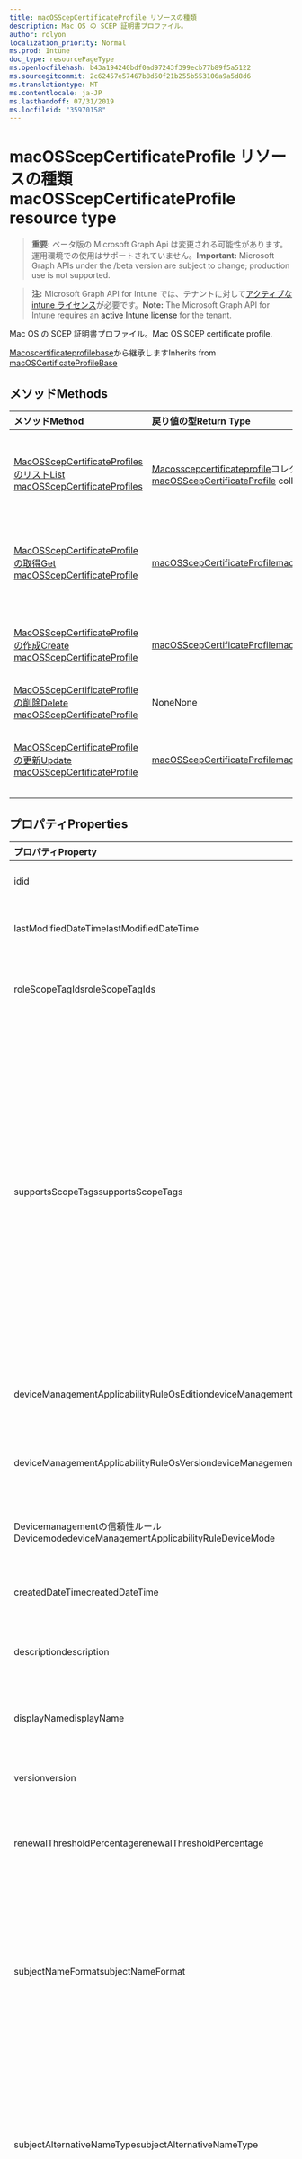 ```yaml
---
title: macOSScepCertificateProfile リソースの種類
description: Mac OS の SCEP 証明書プロファイル。
author: rolyon
localization_priority: Normal
ms.prod: Intune
doc_type: resourcePageType
ms.openlocfilehash: b43a194240bdf0ad97243f399ecb77b89f5a5122
ms.sourcegitcommit: 2c62457e57467b8d50f21b255b553106a9a5d8d6
ms.translationtype: MT
ms.contentlocale: ja-JP
ms.lasthandoff: 07/31/2019
ms.locfileid: "35970158"
---
```

# <a name="macosscepcertificateprofile-resource-type"></a><span data-ttu-id="eee7f-103">macOSScepCertificateProfile リソースの種類</span><span class="sxs-lookup"><span data-stu-id="eee7f-103">macOSScepCertificateProfile resource type</span></span>

> <span data-ttu-id="eee7f-104">**重要:** ベータ版の Microsoft Graph Api は変更される可能性があります。運用環境での使用はサポートされていません。</span><span class="sxs-lookup"><span data-stu-id="eee7f-104">**Important:** Microsoft Graph APIs under the /beta version are subject to change; production use is not supported.</span></span>

> <span data-ttu-id="eee7f-105">**注:** Microsoft Graph API for Intune では、テナントに対して[アクティブな intune ライセンス](https://go.microsoft.com/fwlink/?linkid=839381)が必要です。</span><span class="sxs-lookup"><span data-stu-id="eee7f-105">**Note:** The Microsoft Graph API for Intune requires an [active Intune license](https://go.microsoft.com/fwlink/?linkid=839381) for the tenant.</span></span>

<span data-ttu-id="eee7f-106">Mac OS の SCEP 証明書プロファイル。</span><span class="sxs-lookup"><span data-stu-id="eee7f-106">Mac OS SCEP certificate profile.</span></span>


<span data-ttu-id="eee7f-107">[Macoscertificateprofilebase](../resources/intune-deviceconfig-macoscertificateprofilebase.md)から継承します</span><span class="sxs-lookup"><span data-stu-id="eee7f-107">Inherits from [macOSCertificateProfileBase](../resources/intune-deviceconfig-macoscertificateprofilebase.md)</span></span>

## <a name="methods"></a><span data-ttu-id="eee7f-108">メソッド</span><span class="sxs-lookup"><span data-stu-id="eee7f-108">Methods</span></span>
|<span data-ttu-id="eee7f-109">メソッド</span><span class="sxs-lookup"><span data-stu-id="eee7f-109">Method</span></span>|<span data-ttu-id="eee7f-110">戻り値の型</span><span class="sxs-lookup"><span data-stu-id="eee7f-110">Return Type</span></span>|<span data-ttu-id="eee7f-111">説明</span><span class="sxs-lookup"><span data-stu-id="eee7f-111">Description</span></span>|
|:---|:---|:---|
|[<span data-ttu-id="eee7f-112">MacOSScepCertificateProfiles のリスト</span><span class="sxs-lookup"><span data-stu-id="eee7f-112">List macOSScepCertificateProfiles</span></span>](../api/intune-deviceconfig-macosscepcertificateprofile-list.md)|<span data-ttu-id="eee7f-113">[Macosscepcertificateprofile](../resources/intune-deviceconfig-macosscepcertificateprofile.md)コレクション</span><span class="sxs-lookup"><span data-stu-id="eee7f-113">[macOSScepCertificateProfile](../resources/intune-deviceconfig-macosscepcertificateprofile.md) collection</span></span>|<span data-ttu-id="eee7f-114">[Macosscepcertificateprofile](../resources/intune-deviceconfig-macosscepcertificateprofile.md)オブジェクトのプロパティとリレーションシップをリストします。</span><span class="sxs-lookup"><span data-stu-id="eee7f-114">List properties and relationships of the [macOSScepCertificateProfile](../resources/intune-deviceconfig-macosscepcertificateprofile.md) objects.</span></span>|
|[<span data-ttu-id="eee7f-115">MacOSScepCertificateProfile の取得</span><span class="sxs-lookup"><span data-stu-id="eee7f-115">Get macOSScepCertificateProfile</span></span>](../api/intune-deviceconfig-macosscepcertificateprofile-get.md)|[<span data-ttu-id="eee7f-116">macOSScepCertificateProfile</span><span class="sxs-lookup"><span data-stu-id="eee7f-116">macOSScepCertificateProfile</span></span>](../resources/intune-deviceconfig-macosscepcertificateprofile.md)|<span data-ttu-id="eee7f-117">[Macosscepcertificateprofile](../resources/intune-deviceconfig-macosscepcertificateprofile.md)オブジェクトのプロパティとリレーションシップを読み取ります。</span><span class="sxs-lookup"><span data-stu-id="eee7f-117">Read properties and relationships of the [macOSScepCertificateProfile](../resources/intune-deviceconfig-macosscepcertificateprofile.md) object.</span></span>|
|[<span data-ttu-id="eee7f-118">MacOSScepCertificateProfile の作成</span><span class="sxs-lookup"><span data-stu-id="eee7f-118">Create macOSScepCertificateProfile</span></span>](../api/intune-deviceconfig-macosscepcertificateprofile-create.md)|[<span data-ttu-id="eee7f-119">macOSScepCertificateProfile</span><span class="sxs-lookup"><span data-stu-id="eee7f-119">macOSScepCertificateProfile</span></span>](../resources/intune-deviceconfig-macosscepcertificateprofile.md)|<span data-ttu-id="eee7f-120">新しい[Macosscepcertificateprofile](../resources/intune-deviceconfig-macosscepcertificateprofile.md)オブジェクトを作成します。</span><span class="sxs-lookup"><span data-stu-id="eee7f-120">Create a new [macOSScepCertificateProfile](../resources/intune-deviceconfig-macosscepcertificateprofile.md) object.</span></span>|
|[<span data-ttu-id="eee7f-121">MacOSScepCertificateProfile の削除</span><span class="sxs-lookup"><span data-stu-id="eee7f-121">Delete macOSScepCertificateProfile</span></span>](../api/intune-deviceconfig-macosscepcertificateprofile-delete.md)|<span data-ttu-id="eee7f-122">None</span><span class="sxs-lookup"><span data-stu-id="eee7f-122">None</span></span>|<span data-ttu-id="eee7f-123">[Macosscepcertificateprofile](../resources/intune-deviceconfig-macosscepcertificateprofile.md)を削除します。</span><span class="sxs-lookup"><span data-stu-id="eee7f-123">Deletes a [macOSScepCertificateProfile](../resources/intune-deviceconfig-macosscepcertificateprofile.md).</span></span>|
|[<span data-ttu-id="eee7f-124">MacOSScepCertificateProfile の更新</span><span class="sxs-lookup"><span data-stu-id="eee7f-124">Update macOSScepCertificateProfile</span></span>](../api/intune-deviceconfig-macosscepcertificateprofile-update.md)|[<span data-ttu-id="eee7f-125">macOSScepCertificateProfile</span><span class="sxs-lookup"><span data-stu-id="eee7f-125">macOSScepCertificateProfile</span></span>](../resources/intune-deviceconfig-macosscepcertificateprofile.md)|<span data-ttu-id="eee7f-126">[Macosscepcertificateprofile](../resources/intune-deviceconfig-macosscepcertificateprofile.md)オブジェクトのプロパティを更新します。</span><span class="sxs-lookup"><span data-stu-id="eee7f-126">Update the properties of a [macOSScepCertificateProfile](../resources/intune-deviceconfig-macosscepcertificateprofile.md) object.</span></span>|

## <a name="properties"></a><span data-ttu-id="eee7f-127">プロパティ</span><span class="sxs-lookup"><span data-stu-id="eee7f-127">Properties</span></span>
|<span data-ttu-id="eee7f-128">プロパティ</span><span class="sxs-lookup"><span data-stu-id="eee7f-128">Property</span></span>|<span data-ttu-id="eee7f-129">型</span><span class="sxs-lookup"><span data-stu-id="eee7f-129">Type</span></span>|<span data-ttu-id="eee7f-130">説明</span><span class="sxs-lookup"><span data-stu-id="eee7f-130">Description</span></span>|
|:---|:---|:---|
|<span data-ttu-id="eee7f-131">id</span><span class="sxs-lookup"><span data-stu-id="eee7f-131">id</span></span>|<span data-ttu-id="eee7f-132">文字列</span><span class="sxs-lookup"><span data-stu-id="eee7f-132">String</span></span>|<span data-ttu-id="eee7f-133">エンティティのキー。</span><span class="sxs-lookup"><span data-stu-id="eee7f-133">Key of the entity.</span></span> <span data-ttu-id="eee7f-134">[deviceConfiguration](../resources/intune-deviceconfig-deviceconfiguration.md) から継承します</span><span class="sxs-lookup"><span data-stu-id="eee7f-134">Inherited from [deviceConfiguration](../resources/intune-deviceconfig-deviceconfiguration.md)</span></span>|
|<span data-ttu-id="eee7f-135">lastModifiedDateTime</span><span class="sxs-lookup"><span data-stu-id="eee7f-135">lastModifiedDateTime</span></span>|<span data-ttu-id="eee7f-136">DateTimeOffset</span><span class="sxs-lookup"><span data-stu-id="eee7f-136">DateTimeOffset</span></span>|<span data-ttu-id="eee7f-137">オブジェクトの最終更新の DateTime。</span><span class="sxs-lookup"><span data-stu-id="eee7f-137">DateTime the object was last modified.</span></span> <span data-ttu-id="eee7f-138">[deviceConfiguration](../resources/intune-deviceconfig-deviceconfiguration.md) から継承します</span><span class="sxs-lookup"><span data-stu-id="eee7f-138">Inherited from [deviceConfiguration](../resources/intune-deviceconfig-deviceconfiguration.md)</span></span>|
|<span data-ttu-id="eee7f-139">roleScopeTagIds</span><span class="sxs-lookup"><span data-stu-id="eee7f-139">roleScopeTagIds</span></span>|<span data-ttu-id="eee7f-140">文字列コレクション</span><span class="sxs-lookup"><span data-stu-id="eee7f-140">String collection</span></span>|<span data-ttu-id="eee7f-141">このエンティティインスタンスの範囲タグのリスト。</span><span class="sxs-lookup"><span data-stu-id="eee7f-141">List of Scope Tags for this Entity instance.</span></span> <span data-ttu-id="eee7f-142">[deviceConfiguration](../resources/intune-deviceconfig-deviceconfiguration.md) から継承します</span><span class="sxs-lookup"><span data-stu-id="eee7f-142">Inherited from [deviceConfiguration](../resources/intune-deviceconfig-deviceconfiguration.md)</span></span>|
|<span data-ttu-id="eee7f-143">supportsScopeTags</span><span class="sxs-lookup"><span data-stu-id="eee7f-143">supportsScopeTags</span></span>|<span data-ttu-id="eee7f-144">Boolean</span><span class="sxs-lookup"><span data-stu-id="eee7f-144">Boolean</span></span>|<span data-ttu-id="eee7f-145">基になるデバイス構成がスコープタグの割り当てをサポートしているかどうかを示します。</span><span class="sxs-lookup"><span data-stu-id="eee7f-145">Indicates whether or not the underlying Device Configuration supports the assignment of scope tags.</span></span> <span data-ttu-id="eee7f-146">この値が false である場合、ScopeTags プロパティへの割り当ては許可されません。エンティティは、スコープを持つユーザーには表示されません。</span><span class="sxs-lookup"><span data-stu-id="eee7f-146">Assigning to the ScopeTags property is not allowed when this value is false and entities will not be visible to scoped users.</span></span> <span data-ttu-id="eee7f-147">これは Silverlight で作成された従来のポリシーに対して実行され、Azure ポータルでポリシーを削除して再作成することによって解決できます。</span><span class="sxs-lookup"><span data-stu-id="eee7f-147">This occurs for Legacy policies created in Silverlight and can be resolved by deleting and recreating the policy in the Azure Portal.</span></span> <span data-ttu-id="eee7f-148">このプロパティに値を設定するには、 SetExtrusionDirection メソッドを適用します。</span><span class="sxs-lookup"><span data-stu-id="eee7f-148">This property is read-only.</span></span> <span data-ttu-id="eee7f-149">[deviceConfiguration](../resources/intune-deviceconfig-deviceconfiguration.md) から継承します</span><span class="sxs-lookup"><span data-stu-id="eee7f-149">Inherited from [deviceConfiguration](../resources/intune-deviceconfig-deviceconfiguration.md)</span></span>|
|<span data-ttu-id="eee7f-150">deviceManagementApplicabilityRuleOsEdition</span><span class="sxs-lookup"><span data-stu-id="eee7f-150">deviceManagementApplicabilityRuleOsEdition</span></span>|[<span data-ttu-id="eee7f-151">deviceManagementApplicabilityRuleOsEdition</span><span class="sxs-lookup"><span data-stu-id="eee7f-151">deviceManagementApplicabilityRuleOsEdition</span></span>](../resources/intune-deviceconfig-devicemanagementapplicabilityruleosedition.md)|<span data-ttu-id="eee7f-152">このポリシーの OS エディションの適用。</span><span class="sxs-lookup"><span data-stu-id="eee7f-152">The OS edition applicability for this Policy.</span></span> <span data-ttu-id="eee7f-153">[deviceConfiguration](../resources/intune-deviceconfig-deviceconfiguration.md) から継承します</span><span class="sxs-lookup"><span data-stu-id="eee7f-153">Inherited from [deviceConfiguration](../resources/intune-deviceconfig-deviceconfiguration.md)</span></span>|
|<span data-ttu-id="eee7f-154">deviceManagementApplicabilityRuleOsVersion</span><span class="sxs-lookup"><span data-stu-id="eee7f-154">deviceManagementApplicabilityRuleOsVersion</span></span>|[<span data-ttu-id="eee7f-155">deviceManagementApplicabilityRuleOsVersion</span><span class="sxs-lookup"><span data-stu-id="eee7f-155">deviceManagementApplicabilityRuleOsVersion</span></span>](../resources/intune-deviceconfig-devicemanagementapplicabilityruleosversion.md)|<span data-ttu-id="eee7f-156">このポリシーの OS バージョン適用ルール。</span><span class="sxs-lookup"><span data-stu-id="eee7f-156">The OS version applicability rule for this Policy.</span></span> <span data-ttu-id="eee7f-157">[deviceConfiguration](../resources/intune-deviceconfig-deviceconfiguration.md) から継承します</span><span class="sxs-lookup"><span data-stu-id="eee7f-157">Inherited from [deviceConfiguration](../resources/intune-deviceconfig-deviceconfiguration.md)</span></span>|
|<span data-ttu-id="eee7f-158">Devicemanagementの信頼性ルール Devicemode</span><span class="sxs-lookup"><span data-stu-id="eee7f-158">deviceManagementApplicabilityRuleDeviceMode</span></span>|[<span data-ttu-id="eee7f-159">Devicemanagementの信頼性ルール Devicemode</span><span class="sxs-lookup"><span data-stu-id="eee7f-159">deviceManagementApplicabilityRuleDeviceMode</span></span>](../resources/intune-deviceconfig-devicemanagementapplicabilityruledevicemode.md)|<span data-ttu-id="eee7f-160">このポリシーのデバイスモード適用ルール。</span><span class="sxs-lookup"><span data-stu-id="eee7f-160">The device mode applicability rule for this Policy.</span></span> <span data-ttu-id="eee7f-161">[deviceConfiguration](../resources/intune-deviceconfig-deviceconfiguration.md) から継承します</span><span class="sxs-lookup"><span data-stu-id="eee7f-161">Inherited from [deviceConfiguration](../resources/intune-deviceconfig-deviceconfiguration.md)</span></span>|
|<span data-ttu-id="eee7f-162">createdDateTime</span><span class="sxs-lookup"><span data-stu-id="eee7f-162">createdDateTime</span></span>|<span data-ttu-id="eee7f-163">DateTimeOffset</span><span class="sxs-lookup"><span data-stu-id="eee7f-163">DateTimeOffset</span></span>|<span data-ttu-id="eee7f-164">オブジェクトが作成された DateTime。</span><span class="sxs-lookup"><span data-stu-id="eee7f-164">DateTime the object was created.</span></span> <span data-ttu-id="eee7f-165">[deviceConfiguration](../resources/intune-deviceconfig-deviceconfiguration.md) から継承します</span><span class="sxs-lookup"><span data-stu-id="eee7f-165">Inherited from [deviceConfiguration](../resources/intune-deviceconfig-deviceconfiguration.md)</span></span>|
|<span data-ttu-id="eee7f-166">description</span><span class="sxs-lookup"><span data-stu-id="eee7f-166">description</span></span>|<span data-ttu-id="eee7f-167">String</span><span class="sxs-lookup"><span data-stu-id="eee7f-167">String</span></span>|<span data-ttu-id="eee7f-168">管理者が指定した、デバイス構成についての説明。</span><span class="sxs-lookup"><span data-stu-id="eee7f-168">Admin provided description of the Device Configuration.</span></span> <span data-ttu-id="eee7f-169">[deviceConfiguration](../resources/intune-deviceconfig-deviceconfiguration.md) から継承します</span><span class="sxs-lookup"><span data-stu-id="eee7f-169">Inherited from [deviceConfiguration](../resources/intune-deviceconfig-deviceconfiguration.md)</span></span>|
|<span data-ttu-id="eee7f-170">displayName</span><span class="sxs-lookup"><span data-stu-id="eee7f-170">displayName</span></span>|<span data-ttu-id="eee7f-171">String</span><span class="sxs-lookup"><span data-stu-id="eee7f-171">String</span></span>|<span data-ttu-id="eee7f-172">管理者が指定した、デバイス構成の名前。</span><span class="sxs-lookup"><span data-stu-id="eee7f-172">Admin provided name of the device configuration.</span></span> <span data-ttu-id="eee7f-173">[deviceConfiguration](../resources/intune-deviceconfig-deviceconfiguration.md) から継承します</span><span class="sxs-lookup"><span data-stu-id="eee7f-173">Inherited from [deviceConfiguration](../resources/intune-deviceconfig-deviceconfiguration.md)</span></span>|
|<span data-ttu-id="eee7f-174">version</span><span class="sxs-lookup"><span data-stu-id="eee7f-174">version</span></span>|<span data-ttu-id="eee7f-175">Int32</span><span class="sxs-lookup"><span data-stu-id="eee7f-175">Int32</span></span>|<span data-ttu-id="eee7f-176">デバイス構成のバージョン。</span><span class="sxs-lookup"><span data-stu-id="eee7f-176">Version of the device configuration.</span></span> <span data-ttu-id="eee7f-177">[deviceConfiguration](../resources/intune-deviceconfig-deviceconfiguration.md) から継承します</span><span class="sxs-lookup"><span data-stu-id="eee7f-177">Inherited from [deviceConfiguration](../resources/intune-deviceconfig-deviceconfiguration.md)</span></span>|
|<span data-ttu-id="eee7f-178">renewalThresholdPercentage</span><span class="sxs-lookup"><span data-stu-id="eee7f-178">renewalThresholdPercentage</span></span>|<span data-ttu-id="eee7f-179">Int32</span><span class="sxs-lookup"><span data-stu-id="eee7f-179">Int32</span></span>|<span data-ttu-id="eee7f-180">証明書の更新しきい値の割合。</span><span class="sxs-lookup"><span data-stu-id="eee7f-180">Certificate renewal threshold percentage.</span></span> <span data-ttu-id="eee7f-181">[Macoscertificateprofilebase](../resources/intune-deviceconfig-macoscertificateprofilebase.md)から継承します</span><span class="sxs-lookup"><span data-stu-id="eee7f-181">Inherited from [macOSCertificateProfileBase](../resources/intune-deviceconfig-macoscertificateprofilebase.md)</span></span>|
|<span data-ttu-id="eee7f-182">subjectNameFormat</span><span class="sxs-lookup"><span data-stu-id="eee7f-182">subjectNameFormat</span></span>|[<span data-ttu-id="eee7f-183">appleSubjectNameFormat</span><span class="sxs-lookup"><span data-stu-id="eee7f-183">appleSubjectNameFormat</span></span>](../resources/intune-deviceconfig-applesubjectnameformat.md)|<span data-ttu-id="eee7f-184">証明書のサブジェクト名の形式。</span><span class="sxs-lookup"><span data-stu-id="eee7f-184">Certificate Subject Name Format.</span></span> <span data-ttu-id="eee7f-185">[Macoscertificateprofilebase](../resources/intune-deviceconfig-macoscertificateprofilebase.md)から継承します。</span><span class="sxs-lookup"><span data-stu-id="eee7f-185">Inherited from [macOSCertificateProfileBase](../resources/intune-deviceconfig-macoscertificateprofilebase.md).</span></span> <span data-ttu-id="eee7f-186">使用可能な値: `commonName`、`commonNameAsEmail`、`custom`、`commonNameIncludingEmail`、`commonNameAsIMEI`、`commonNameAsSerialNumber`。</span><span class="sxs-lookup"><span data-stu-id="eee7f-186">Possible values are: `commonName`, `commonNameAsEmail`, `custom`, `commonNameIncludingEmail`, `commonNameAsIMEI`, `commonNameAsSerialNumber`.</span></span>|
|<span data-ttu-id="eee7f-187">subjectAlternativeNameType</span><span class="sxs-lookup"><span data-stu-id="eee7f-187">subjectAlternativeNameType</span></span>|[<span data-ttu-id="eee7f-188">subjectAlternativeNameType</span><span class="sxs-lookup"><span data-stu-id="eee7f-188">subjectAlternativeNameType</span></span>](../resources/intune-deviceconfig-subjectalternativenametype.md)|<span data-ttu-id="eee7f-189">証明書のサブジェクトの別名の種類。</span><span class="sxs-lookup"><span data-stu-id="eee7f-189">Certificate Subject Alternative Name Type.</span></span> <span data-ttu-id="eee7f-190">[Macoscertificateprofilebase](../resources/intune-deviceconfig-macoscertificateprofilebase.md)から継承します。</span><span class="sxs-lookup"><span data-stu-id="eee7f-190">Inherited from [macOSCertificateProfileBase](../resources/intune-deviceconfig-macoscertificateprofilebase.md).</span></span> <span data-ttu-id="eee7f-191">可能な値は、`none`、`emailAddress`、`userPrincipalName`、`customAzureADAttribute`、`domainNameService` です。</span><span class="sxs-lookup"><span data-stu-id="eee7f-191">Possible values are: `none`, `emailAddress`, `userPrincipalName`, `customAzureADAttribute`, `domainNameService`.</span></span>|
|<span data-ttu-id="eee7f-192">certificateValidityPeriodValue</span><span class="sxs-lookup"><span data-stu-id="eee7f-192">certificateValidityPeriodValue</span></span>|<span data-ttu-id="eee7f-193">Int32</span><span class="sxs-lookup"><span data-stu-id="eee7f-193">Int32</span></span>|<span data-ttu-id="eee7f-194">証明書の有効期間の値。</span><span class="sxs-lookup"><span data-stu-id="eee7f-194">Value for the Certificate Validity Period.</span></span> <span data-ttu-id="eee7f-195">[Macoscertificateprofilebase](../resources/intune-deviceconfig-macoscertificateprofilebase.md)から継承します</span><span class="sxs-lookup"><span data-stu-id="eee7f-195">Inherited from [macOSCertificateProfileBase](../resources/intune-deviceconfig-macoscertificateprofilebase.md)</span></span>|
|<span data-ttu-id="eee7f-196">certificateValidityPeriodScale</span><span class="sxs-lookup"><span data-stu-id="eee7f-196">certificateValidityPeriodScale</span></span>|[<span data-ttu-id="eee7f-197">certificateValidityPeriodScale</span><span class="sxs-lookup"><span data-stu-id="eee7f-197">certificateValidityPeriodScale</span></span>](../resources/intune-deviceconfig-certificatevalidityperiodscale.md)|<span data-ttu-id="eee7f-198">証明書の有効期間のスケール。</span><span class="sxs-lookup"><span data-stu-id="eee7f-198">Scale for the Certificate Validity Period.</span></span> <span data-ttu-id="eee7f-199">[Macoscertificateprofilebase](../resources/intune-deviceconfig-macoscertificateprofilebase.md)から継承します。</span><span class="sxs-lookup"><span data-stu-id="eee7f-199">Inherited from [macOSCertificateProfileBase](../resources/intune-deviceconfig-macoscertificateprofilebase.md).</span></span> <span data-ttu-id="eee7f-200">可能な値は、`days`、`months`、`years` です。</span><span class="sxs-lookup"><span data-stu-id="eee7f-200">Possible values are: `days`, `months`, `years`.</span></span>|
|<span data-ttu-id="eee7f-201">scepServerUrls</span><span class="sxs-lookup"><span data-stu-id="eee7f-201">scepServerUrls</span></span>|<span data-ttu-id="eee7f-202">文字列コレクション</span><span class="sxs-lookup"><span data-stu-id="eee7f-202">String collection</span></span>|<span data-ttu-id="eee7f-203">SCEP サーバーの Url。</span><span class="sxs-lookup"><span data-stu-id="eee7f-203">SCEP Server Url(s).</span></span>|
|<span data-ttu-id="eee7f-204">Subjectnameformatstring プロパティ</span><span class="sxs-lookup"><span data-stu-id="eee7f-204">subjectNameFormatString</span></span>|<span data-ttu-id="eee7f-205">String</span><span class="sxs-lookup"><span data-stu-id="eee7f-205">String</span></span>|<span data-ttu-id="eee7f-206">SubjectNameFormat = Custom で使用するカスタム形式。</span><span class="sxs-lookup"><span data-stu-id="eee7f-206">Custom format to use with SubjectNameFormat = Custom.</span></span> <span data-ttu-id="eee7f-207">例: CN = {{EmailAddress}}, E = {{EmailAddress}}, OU = エンタープライズユーザー, O = Contoso Corporation, L = Redmond, ST = WA, C = US</span><span class="sxs-lookup"><span data-stu-id="eee7f-207">Example: CN={{EmailAddress}},E={{EmailAddress}},OU=Enterprise Users,O=Contoso Corporation,L=Redmond,ST=WA,C=US</span></span>|
|<span data-ttu-id="eee7f-208">keyUsage</span><span class="sxs-lookup"><span data-stu-id="eee7f-208">keyUsage</span></span>|[<span data-ttu-id="eee7f-209">keyUsages</span><span class="sxs-lookup"><span data-stu-id="eee7f-209">keyUsages</span></span>](../resources/intune-deviceconfig-keyusages.md)|<span data-ttu-id="eee7f-210">SCEP キーの使用法。</span><span class="sxs-lookup"><span data-stu-id="eee7f-210">SCEP Key Usage.</span></span> <span data-ttu-id="eee7f-211">可能な値は、`keyEncipherment`、`digitalSignature` です。</span><span class="sxs-lookup"><span data-stu-id="eee7f-211">Possible values are: `keyEncipherment`, `digitalSignature`.</span></span>|
|<span data-ttu-id="eee7f-212">keySize</span><span class="sxs-lookup"><span data-stu-id="eee7f-212">keySize</span></span>|[<span data-ttu-id="eee7f-213">keySize</span><span class="sxs-lookup"><span data-stu-id="eee7f-213">keySize</span></span>](../resources/intune-deviceconfig-keysize.md)|<span data-ttu-id="eee7f-214">SCEP キーのサイズ。</span><span class="sxs-lookup"><span data-stu-id="eee7f-214">SCEP Key Size.</span></span> <span data-ttu-id="eee7f-215">可能な値は、`size1024`、`size2048` です。</span><span class="sxs-lookup"><span data-stu-id="eee7f-215">Possible values are: `size1024`, `size2048`.</span></span>|
|<span data-ttu-id="eee7f-216">hashAlgorithm</span><span class="sxs-lookup"><span data-stu-id="eee7f-216">hashAlgorithm</span></span>|[<span data-ttu-id="eee7f-217">hashAlgorithms</span><span class="sxs-lookup"><span data-stu-id="eee7f-217">hashAlgorithms</span></span>](../resources/intune-deviceconfig-hashalgorithms.md)|<span data-ttu-id="eee7f-218">SCEP ハッシュアルゴリズム。</span><span class="sxs-lookup"><span data-stu-id="eee7f-218">SCEP Hash Algorithm.</span></span> <span data-ttu-id="eee7f-219">可能な値は、`sha1`、`sha2` です。</span><span class="sxs-lookup"><span data-stu-id="eee7f-219">Possible values are: `sha1`, `sha2`.</span></span>|
|<span data-ttu-id="eee7f-220">extendedKeyUsages</span><span class="sxs-lookup"><span data-stu-id="eee7f-220">extendedKeyUsages</span></span>|<span data-ttu-id="eee7f-221">[Extendedkeyusage](../resources/intune-deviceconfig-extendedkeyusage.md)コレクション</span><span class="sxs-lookup"><span data-stu-id="eee7f-221">[extendedKeyUsage](../resources/intune-deviceconfig-extendedkeyusage.md) collection</span></span>|<span data-ttu-id="eee7f-222">拡張キー使用法 (EKU) の設定。</span><span class="sxs-lookup"><span data-stu-id="eee7f-222">Extended Key Usage (EKU) settings.</span></span> <span data-ttu-id="eee7f-223">このコレクションには、最大で 500 個の要素を含めることができます。</span><span class="sxs-lookup"><span data-stu-id="eee7f-223">This collection can contain a maximum of 500 elements.</span></span>|
|<span data-ttu-id="eee7f-224">subjectAlternativeNameFormatString</span><span class="sxs-lookup"><span data-stu-id="eee7f-224">subjectAlternativeNameFormatString</span></span>|<span data-ttu-id="eee7f-225">String</span><span class="sxs-lookup"><span data-stu-id="eee7f-225">String</span></span>|<span data-ttu-id="eee7f-226">AAD 属性を定義するカスタム文字列。</span><span class="sxs-lookup"><span data-stu-id="eee7f-226">Custom String that defines the AAD Attribute.</span></span>|
|<span data-ttu-id="eee7f-227">certificateStore</span><span class="sxs-lookup"><span data-stu-id="eee7f-227">certificateStore</span></span>|[<span data-ttu-id="eee7f-228">certificateStore</span><span class="sxs-lookup"><span data-stu-id="eee7f-228">certificateStore</span></span>](../resources/intune-deviceconfig-certificatestore.md)|<span data-ttu-id="eee7f-229">ターゲットストアの証明書。</span><span class="sxs-lookup"><span data-stu-id="eee7f-229">Target store certificate.</span></span> <span data-ttu-id="eee7f-230">可能な値は、`user`、`machine` です。</span><span class="sxs-lookup"><span data-stu-id="eee7f-230">Possible values are: `user`, `machine`.</span></span>|
|<span data-ttu-id="eee7f-231">customSubjectAlternativeNames</span><span class="sxs-lookup"><span data-stu-id="eee7f-231">customSubjectAlternativeNames</span></span>|<span data-ttu-id="eee7f-232">[Customsubject代替 (ベンダー](../resources/intune-deviceconfig-customsubjectalternativename.md) ) コレクション</span><span class="sxs-lookup"><span data-stu-id="eee7f-232">[customSubjectAlternativeName](../resources/intune-deviceconfig-customsubjectalternativename.md) collection</span></span>|<span data-ttu-id="eee7f-233">カスタムサブジェクトの別名設定。</span><span class="sxs-lookup"><span data-stu-id="eee7f-233">Custom Subject Alternative Name Settings.</span></span> <span data-ttu-id="eee7f-234">このコレクションには、最大で 500 個の要素を含めることができます。</span><span class="sxs-lookup"><span data-stu-id="eee7f-234">This collection can contain a maximum of 500 elements.</span></span>|

## <a name="relationships"></a><span data-ttu-id="eee7f-235">リレーションシップ</span><span class="sxs-lookup"><span data-stu-id="eee7f-235">Relationships</span></span>
|<span data-ttu-id="eee7f-236">リレーションシップ</span><span class="sxs-lookup"><span data-stu-id="eee7f-236">Relationship</span></span>|<span data-ttu-id="eee7f-237">型</span><span class="sxs-lookup"><span data-stu-id="eee7f-237">Type</span></span>|<span data-ttu-id="eee7f-238">説明</span><span class="sxs-lookup"><span data-stu-id="eee7f-238">Description</span></span>|
|:---|:---|:---|
|<span data-ttu-id="eee7f-239">groupAssignments</span><span class="sxs-lookup"><span data-stu-id="eee7f-239">groupAssignments</span></span>|<span data-ttu-id="eee7f-240">[deviceConfigurationGroupAssignment](../resources/intune-deviceconfig-deviceconfigurationgroupassignment.md)コレクション</span><span class="sxs-lookup"><span data-stu-id="eee7f-240">[deviceConfigurationGroupAssignment](../resources/intune-deviceconfig-deviceconfigurationgroupassignment.md) collection</span></span>|<span data-ttu-id="eee7f-241">デバイスの構成プロファイルのグループ割り当てのリストです。</span><span class="sxs-lookup"><span data-stu-id="eee7f-241">The list of group assignments for the device configuration profile.</span></span> <span data-ttu-id="eee7f-242">[deviceConfiguration](../resources/intune-deviceconfig-deviceconfiguration.md) から継承します</span><span class="sxs-lookup"><span data-stu-id="eee7f-242">Inherited from [deviceConfiguration](../resources/intune-deviceconfig-deviceconfiguration.md)</span></span>|
|<span data-ttu-id="eee7f-243">assignments</span><span class="sxs-lookup"><span data-stu-id="eee7f-243">assignments</span></span>|<span data-ttu-id="eee7f-244">[deviceConfigurationAssignment](../resources/intune-deviceconfig-deviceconfigurationassignment.md) コレクション</span><span class="sxs-lookup"><span data-stu-id="eee7f-244">[deviceConfigurationAssignment](../resources/intune-deviceconfig-deviceconfigurationassignment.md) collection</span></span>|<span data-ttu-id="eee7f-245">デバイスの構成プロファイルの割り当てのリスト。</span><span class="sxs-lookup"><span data-stu-id="eee7f-245">The list of assignments for the device configuration profile.</span></span> <span data-ttu-id="eee7f-246">[deviceConfiguration](../resources/intune-deviceconfig-deviceconfiguration.md) から継承します</span><span class="sxs-lookup"><span data-stu-id="eee7f-246">Inherited from [deviceConfiguration](../resources/intune-deviceconfig-deviceconfiguration.md)</span></span>|
|<span data-ttu-id="eee7f-247">deviceStatuses</span><span class="sxs-lookup"><span data-stu-id="eee7f-247">deviceStatuses</span></span>|<span data-ttu-id="eee7f-248">[deviceConfigurationDeviceStatus](../resources/intune-deviceconfig-deviceconfigurationdevicestatus.md) コレクション</span><span class="sxs-lookup"><span data-stu-id="eee7f-248">[deviceConfigurationDeviceStatus](../resources/intune-deviceconfig-deviceconfigurationdevicestatus.md) collection</span></span>|<span data-ttu-id="eee7f-249">デバイスごとのデバイス構成のインストール状況。</span><span class="sxs-lookup"><span data-stu-id="eee7f-249">Device configuration installation status by device.</span></span> <span data-ttu-id="eee7f-250">[deviceConfiguration](../resources/intune-deviceconfig-deviceconfiguration.md) から継承します</span><span class="sxs-lookup"><span data-stu-id="eee7f-250">Inherited from [deviceConfiguration](../resources/intune-deviceconfig-deviceconfiguration.md)</span></span>|
|<span data-ttu-id="eee7f-251">userStatuses</span><span class="sxs-lookup"><span data-stu-id="eee7f-251">userStatuses</span></span>|<span data-ttu-id="eee7f-252">[deviceConfigurationUserStatus](../resources/intune-deviceconfig-deviceconfigurationuserstatus.md) コレクション</span><span class="sxs-lookup"><span data-stu-id="eee7f-252">[deviceConfigurationUserStatus](../resources/intune-deviceconfig-deviceconfigurationuserstatus.md) collection</span></span>|<span data-ttu-id="eee7f-253">ユーザーごとのデバイス構成のインストール状態。</span><span class="sxs-lookup"><span data-stu-id="eee7f-253">Device configuration installation status by user.</span></span> <span data-ttu-id="eee7f-254">[deviceConfiguration](../resources/intune-deviceconfig-deviceconfiguration.md) から継承します</span><span class="sxs-lookup"><span data-stu-id="eee7f-254">Inherited from [deviceConfiguration](../resources/intune-deviceconfig-deviceconfiguration.md)</span></span>|
|<span data-ttu-id="eee7f-255">deviceStatusOverview</span><span class="sxs-lookup"><span data-stu-id="eee7f-255">deviceStatusOverview</span></span>|[<span data-ttu-id="eee7f-256">deviceConfigurationDeviceOverview</span><span class="sxs-lookup"><span data-stu-id="eee7f-256">deviceConfigurationDeviceOverview</span></span>](../resources/intune-deviceconfig-deviceconfigurationdeviceoverview.md)|<span data-ttu-id="eee7f-257">デバイス構成のデバイス状態の概要 ([deviceConfiguration](../resources/intune-deviceconfig-deviceconfiguration.md) から継承)</span><span class="sxs-lookup"><span data-stu-id="eee7f-257">Device Configuration devices status overview Inherited from [deviceConfiguration](../resources/intune-deviceconfig-deviceconfiguration.md)</span></span>|
|<span data-ttu-id="eee7f-258">userStatusOverview</span><span class="sxs-lookup"><span data-stu-id="eee7f-258">userStatusOverview</span></span>|[<span data-ttu-id="eee7f-259">deviceConfigurationUserOverview</span><span class="sxs-lookup"><span data-stu-id="eee7f-259">deviceConfigurationUserOverview</span></span>](../resources/intune-deviceconfig-deviceconfigurationuseroverview.md)|<span data-ttu-id="eee7f-260">デバイス構成のユーザー状態の概要 ([deviceConfiguration](../resources/intune-deviceconfig-deviceconfiguration.md) から継承)</span><span class="sxs-lookup"><span data-stu-id="eee7f-260">Device Configuration users status overview Inherited from [deviceConfiguration](../resources/intune-deviceconfig-deviceconfiguration.md)</span></span>|
|<span data-ttu-id="eee7f-261">deviceSettingStateSummaries</span><span class="sxs-lookup"><span data-stu-id="eee7f-261">deviceSettingStateSummaries</span></span>|<span data-ttu-id="eee7f-262">[settingStateDeviceSummary](../resources/intune-deviceconfig-settingstatedevicesummary.md) コレクション</span><span class="sxs-lookup"><span data-stu-id="eee7f-262">[settingStateDeviceSummary](../resources/intune-deviceconfig-settingstatedevicesummary.md) collection</span></span>|<span data-ttu-id="eee7f-263">デバイス構成設定状態のデバイスの要約 ([deviceConfiguration](../resources/intune-deviceconfig-deviceconfiguration.md) から継承)</span><span class="sxs-lookup"><span data-stu-id="eee7f-263">Device Configuration Setting State Device Summary Inherited from [deviceConfiguration](../resources/intune-deviceconfig-deviceconfiguration.md)</span></span>|
|<span data-ttu-id="eee7f-264">rootCertificate</span><span class="sxs-lookup"><span data-stu-id="eee7f-264">rootCertificate</span></span>|[<span data-ttu-id="eee7f-265">macOSTrustedRootCertificate</span><span class="sxs-lookup"><span data-stu-id="eee7f-265">macOSTrustedRootCertificate</span></span>](../resources/intune-deviceconfig-macostrustedrootcertificate.md)|<span data-ttu-id="eee7f-266">信頼されたルート証明書。</span><span class="sxs-lookup"><span data-stu-id="eee7f-266">Trusted Root Certificate.</span></span>|
|<span data-ttu-id="eee7f-267">managedDeviceCertificateStates</span><span class="sxs-lookup"><span data-stu-id="eee7f-267">managedDeviceCertificateStates</span></span>|<span data-ttu-id="eee7f-268">[managedDeviceCertificateState](../resources/intune-deviceconfig-manageddevicecertificatestate.md)コレクション</span><span class="sxs-lookup"><span data-stu-id="eee7f-268">[managedDeviceCertificateState](../resources/intune-deviceconfig-manageddevicecertificatestate.md) collection</span></span>|<span data-ttu-id="eee7f-269">デバイスの証明書の状態</span><span class="sxs-lookup"><span data-stu-id="eee7f-269">Certificate state for devices</span></span>|

## <a name="json-representation"></a><span data-ttu-id="eee7f-270">JSON 表記</span><span class="sxs-lookup"><span data-stu-id="eee7f-270">JSON Representation</span></span>
<span data-ttu-id="eee7f-271">以下は、リソースの JSON 表記です。</span><span class="sxs-lookup"><span data-stu-id="eee7f-271">Here is a JSON representation of the resource.</span></span>
<!-- {
  "blockType": "resource",
  "keyProperty": "id",
  "@odata.type": "microsoft.graph.macOSScepCertificateProfile"
}
-->
``` json
{
  "@odata.type": "#microsoft.graph.macOSScepCertificateProfile",
  "id": "String (identifier)",
  "lastModifiedDateTime": "String (timestamp)",
  "roleScopeTagIds": [
    "String"
  ],
  "supportsScopeTags": true,
  "deviceManagementApplicabilityRuleOsEdition": {
    "@odata.type": "microsoft.graph.deviceManagementApplicabilityRuleOsEdition",
    "osEditionTypes": [
      "String"
    ],
    "name": "String",
    "ruleType": "String"
  },
  "deviceManagementApplicabilityRuleOsVersion": {
    "@odata.type": "microsoft.graph.deviceManagementApplicabilityRuleOsVersion",
    "minOSVersion": "String",
    "maxOSVersion": "String",
    "name": "String",
    "ruleType": "String"
  },
  "deviceManagementApplicabilityRuleDeviceMode": {
    "@odata.type": "microsoft.graph.deviceManagementApplicabilityRuleDeviceMode",
    "deviceMode": "String",
    "name": "String",
    "ruleType": "String"
  },
  "createdDateTime": "String (timestamp)",
  "description": "String",
  "displayName": "String",
  "version": 1024,
  "renewalThresholdPercentage": 1024,
  "subjectNameFormat": "String",
  "subjectAlternativeNameType": "String",
  "certificateValidityPeriodValue": 1024,
  "certificateValidityPeriodScale": "String",
  "scepServerUrls": [
    "String"
  ],
  "subjectNameFormatString": "String",
  "keyUsage": "String",
  "keySize": "String",
  "hashAlgorithm": "String",
  "extendedKeyUsages": [
    {
      "@odata.type": "microsoft.graph.extendedKeyUsage",
      "name": "String",
      "objectIdentifier": "String"
    }
  ],
  "subjectAlternativeNameFormatString": "String",
  "certificateStore": "String",
  "customSubjectAlternativeNames": [
    {
      "@odata.type": "microsoft.graph.customSubjectAlternativeName",
      "sanType": "String",
      "name": "String"
    }
  ]
}
```





